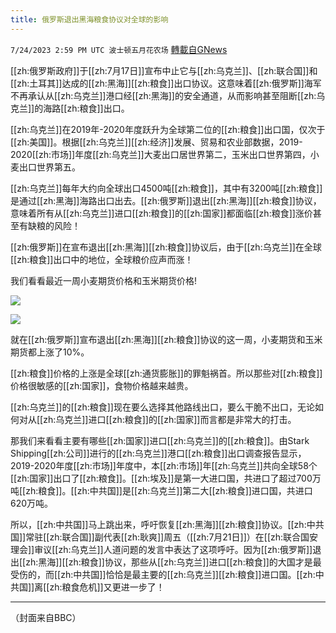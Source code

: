 ```yaml
---
title: 俄罗斯退出黑海粮食协议对全球的影响
---
```

`7/24/2023 2:59 PM UTC 波士顿五月花农场` [轉載自GNews](https://gnews.org/articles/1483984)

[[zh:俄罗斯政府]]于[[zh:7月17日]]宣布中止它与[[zh:乌克兰]]、[[zh:联合国]]和[[zh:土耳其]]达成的[[zh:黑海]][[zh:粮食]]出口协议。这意味着[[zh:俄罗斯]]海军不再承认从[[zh:乌克兰]]港口经[[zh:黑海]]的安全通道，从而影响甚至阻断[[zh:乌克兰]]的海路[[zh:粮食]]出口。

[[zh:乌克兰]]在2019年\-2020年度跃升为全球第二位的[[zh:粮食]]出口国，仅次于[[zh:美国]]。根据[[zh:乌克兰]][[zh:经济]]发展、贸易和农业部数据，2019-2020[[zh:市场]]年度[[zh:乌克兰]]大麦出口居世界第二，玉米出口世界第四，小麦出口世界第五。

[[zh:乌克兰]]每年大约向全球出口4500吨[[zh:粮食]]，其中有3200吨[[zh:粮食]]是通过[[zh:黑海]]海路出口出去。[[zh:俄罗斯]]退出[[zh:黑海]][[zh:粮食]]协议，意味着所有从[[zh:乌克兰]]进口[[zh:粮食]]的[[zh:国家]]都面临[[zh:粮食]]涨价甚至有缺粮的风险！

[[zh:俄罗斯]]在宣布退出[[zh:黑海]][[zh:粮食]]协议后，由于[[zh:乌克兰]]在全球[[zh:粮食]]出口中的地位，全球粮价应声而涨！

我们看看最近一周小麦期货价格和玉米期货价格!

![](https://ipfs.gnews.org/ipfs/Qmd1xaGLn3W8uGRpmbWCccvUymbEpoZo4DP7mKV4x2iBDT?filename=图片2.png)


![](https://ipfs.gnews.org/ipfs/QmQYiemDTY5smZvSJWffUtjHG63wjiowWvTFoUQ6PMw54B?filename=图片3.png)


就在[[zh:俄罗斯]]宣布退出[[zh:黑海]][[zh:粮食]]协议的这一周，小麦期货和玉米期货都上涨了10%。

[[zh:粮食]]价格的上涨是全球[[zh:通货膨胀]]的罪魁祸首。所以那些对[[zh:粮食]]价格很敏感的[[zh:国家]]，食物价格越来越贵。

[[zh:乌克兰]]的[[zh:粮食]]现在要么选择其他路线出口，要么干脆不出口，无论如何对从[[zh:乌克兰]]进口[[zh:粮食]]的[[zh:国家]]而言都是非常大的打击。

那我们来看看主要有哪些[[zh:国家]]进口[[zh:乌克兰]]的[[zh:粮食]]。由Stark Shipping[[zh:公司]]进行的[[zh:乌克兰]]港口[[zh:粮食]]出口调查报告显示，2019-2020年度[[zh:市场]]年度中，本[[zh:市场]]年[[zh:乌克兰]]共向全球58个[[zh:国家]]出口了[[zh:粮食]]。[[zh:埃及]]是第一大进口国，共进口了超过700万吨[[zh:粮食]]。[[zh:中共国]]是[[zh:乌克兰]]第二大[[zh:粮食]]进口国，共进口620万吨。

所以，[[zh:中共国]]马上跳出来，呼吁恢复[[zh:黑海]][[zh:粮食]]协议。[[zh:中共国]]常驻[[zh:联合国]]副代表[[zh:耿爽]]周五（[[zh:7月21日]]）在[[zh:联合国安理会]]审议[[zh:乌克兰]]人道问题的发言中表达了这项呼吁。因为[[zh:俄罗斯]]退出[[zh:黑海]][[zh:粮食]]协议，那些从[[zh:乌克兰]]进口[[zh:粮食]]的大国才是最受伤的，而[[zh:中共国]]恰恰是最主要的[[zh:乌克兰]][[zh:粮食]]进口国。[[zh:中共国]]离[[zh:粮食危机]]又更进一步了！

---
（封面来自BBC）
